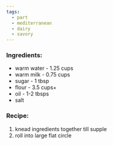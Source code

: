 ```yaml
---
tags:
  - part
  - mediterranean
  - dairy
  - savory
---
```

### Ingredients:
- warm water - 1.25 cups
- warm milk - 0.75 cups
- sugar - 1 tbsp
- flour - 3.5 cups+
- oil - 1-2 tbsps
- salt

### Recipe:
1. knead ingredients together till supple
2. roll into large flat circle